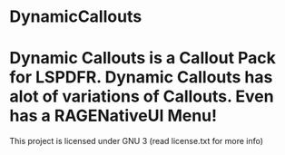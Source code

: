 # DynamicCallouts

# Dynamic Callouts is a Callout Pack for LSPDFR. Dynamic Callouts has alot of variations of Callouts. Even has a RAGENativeUI Menu!

This project is licensed under GNU 3 (read license.txt for more info)
